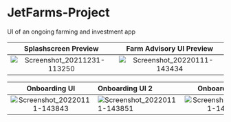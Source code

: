# JetFarms-Project
UI of an ongoing farming and investment app
    
Splashscreen Preview             |  Farm Advisory UI Preview
:-------------------------------:|:-------------------------------:
![Screenshot_20211231-113250](https://user-images.githubusercontent.com/52779676/147836024-41d67eb1-6b43-47ad-81d8-a59ad9ab78b1.png)  |  ![Screenshot_20220111-143434](https://user-images.githubusercontent.com/52779676/149092586-5b7efe8c-669e-42e2-8ea6-e65a36cfd56d.png)
    



Onboarding UI              |  Onboarding UI 2         |  Onboarding UI 3
:-------------------------:|:-------------------------|:-------------------------:
![Screenshot_20220111-143843](https://user-images.githubusercontent.com/52779676/149092621-ba13da08-97d2-4fe0-959e-b09b119694de.png)  |  ![Screenshot_20220111-143851](https://user-images.githubusercontent.com/52779676/149092640-f30d6fd8-b26a-4c5b-8d18-6669a16ce963.png)   |  ![Screenshot_20220111-143859](https://user-images.githubusercontent.com/52779676/149092671-675808c1-df0b-405e-987e-aee703cff297.png)

